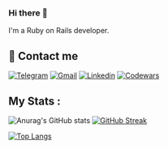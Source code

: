 ### Hi there 👋

I'm a Ruby on Rails developer.

## 📩 Contact me 
[![Telegram](https://img.shields.io/badge/Telegram-2CA5E0?style=for-the-badge&logo=telegram&logoColor=white)](https://t.me/anna_top)
[![Gmail](https://img.shields.io/badge/email-D14836?style=for-the-badge&logo=gmail&logoColor=white)](mailto:topalidisanna@gmail.com)
[![Linkedin](https://img.shields.io/badge/LinkedIn-0077B5?style=for-the-badge&logo=linkedin&logoColor=white)](https://www.linkedin.com/in/topalidi/)
[![Codewars](https://img.shields.io/badge/Codewars-B1361E?style=for-the-badge&logo=Codewars&logoColor=white)](https://www.codewars.com/users/antopalidi)

## My Stats :
![Anurag's GitHub stats](https://github-readme-stats.vercel.app/api?username=antopalidi&count_private=true&card_width=200&show_icons=true&theme=default) 
[![GitHub Streak](https://streak-stats.demolab.com/?user=antopalidi)](https://git.io/streak-stats)

[![Top Langs](https://github-readme-stats.vercel.app/api/top-langs/?username=antopalidi&hide=html,css,scss&&layout=compact)](https://github.com/anuraghazra/github-readme-stats)

<!--
#### [My CV](https://antopalidi.github.io/my_cv/)
-->

<!--
**antopalidi/antopalidi** is a ✨ _special_ ✨ repository because its `README.md` (this file) appears on your GitHub profile.



